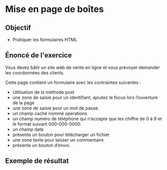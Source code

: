 # Mise en page de boîtes

## Objectif

- Pratiquer les formulaires HTML

## Énoncé de l'exercice

Vous devez bâtir un site web de vente en ligne et vous prévoyer demander les coordonnées des clients.

Cette page contient un formulaire avec les contraintes suivantes :
- Utilisation de la méthode post
- une zone de saisie pour un identifiant, ajoutez le focus lors l’ouverture de la page
- une zone de saisie pour un mot de passe.
- un champ caché nommé operations
- un champ numéro de téléphone qui n’accepte que les chiffre de 0 à 9 et le format suivant 000-000-0000.
- un champ date
- présente un bouton pour télécharger un fichier
- une zone texte pour laisser un commentaire
- présente un bouton d’envoi.


## Exemple de résultat

